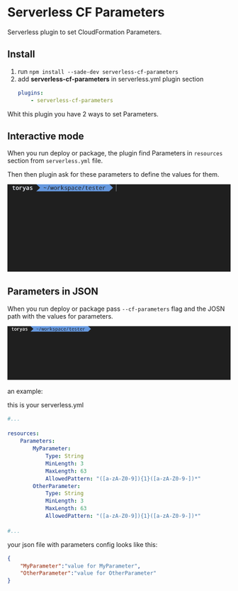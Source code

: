 # Serverless CF Parameters

Serverless plugin to set CloudFormation Parameters.

## Install

1. run `npm install --sade-dev serverless-cf-parameters`
2. add **serverless-cf-parameters** in serverless.yml plugin section
    ```yml
    plugins:
        - serverless-cf-parameters
    ```

Whit this plugin you have 2 ways to set Parameters.

## Interactive mode

When you run deploy or package, the plugin find Parameters in `resources` section from `serverless.yml` file. 

Then then plugin ask for these parameters to define the values ​​for them.

<img src="./docs/gif/interactive-mode.gif">

## Parameters in JSON

When you run deploy or package pass `--cf-parameters` flag and the JOSN path with the values for parameters.

<img src="./docs/gif/json-mode.gif">

an example:

this is your serverless.yml

```yml
#...

resources:
    Parameters:
        MyParameter:
            Type: String
            MinLength: 3
            MaxLength: 63
            AllowedPattern: "([a-zA-Z0-9]){1}([a-zA-Z0-9-])*"
        OtherParameter:
            Type: String
            MinLength: 3
            MaxLength: 63
            AllowedPattern: "([a-zA-Z0-9]){1}([a-zA-Z0-9-])*"

#...

```

your json file with parameters config looks like this:

```json
{
    "MyParameter":"value for MyParameter",
    "OtherParameter":"value for OtherParameter"
}
```